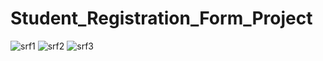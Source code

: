# Student_Registration_Form_Project
![srf1](https://github.com/AmanKumar100170/Student_Registration_Form_Project/assets/59793916/313ea42e-43d6-4491-b22c-cb16bfe84d4d)
![srf2](https://github.com/AmanKumar100170/Student_Registration_Form_Project/assets/59793916/73fc60fd-7689-4b3f-86b8-ae2d8e3c005d)
![srf3](https://github.com/AmanKumar100170/Student_Registration_Form_Project/assets/59793916/e7c1c1a6-3923-4fa0-90c9-866092ef6826)
